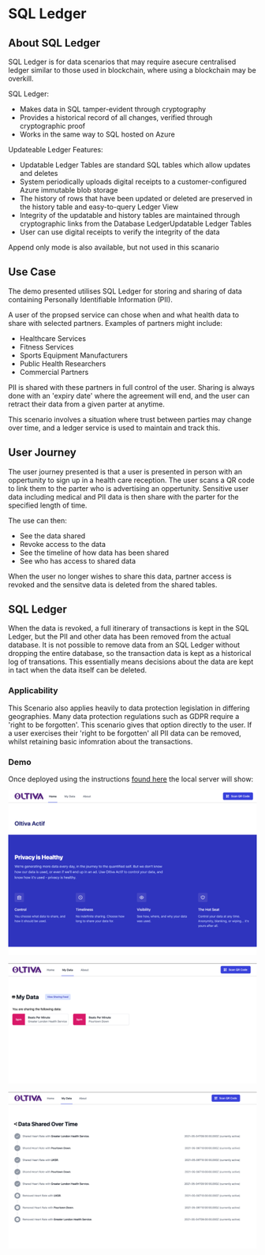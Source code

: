 # SQL Ledger

## About SQL Ledger

SQL Ledger is for data scenarios that may require asecure centralised ledger similar to those used in blockchain, where using a blockchain may be overkill.

SQL Ledger:

- Makes data in SQL tamper-evident through cryptography
- Provides a historical record of all changes, verified through cryptographic proof
- Works in the same way to SQL hosted on Azure

Updateable Ledger Features:

- Updatable Ledger Tables are standard SQL tables which allow updates and deletes
- System periodically uploads digital receipts to a customer-configured Azure immutable blob storage
- The history of rows that have been updated or deleted are preserved in the history table and easy-to-query Ledger View
- Integrity of the updatable and history tables are maintained through cryptographic links from the Database LedgerUpdatable Ledger Tables
- User can use digital receipts to verify the integrity of the data

Append only mode is also available, but not used in this scanario

## Use Case

The demo presented utilises SQL Ledger for storing and sharing of data containing Personally Identifiable Information (PII).

A user of the propsed service can chose when and what health data to share with selected partners. Examples of partners might include:

- Healthcare Services
- Fitness Services
- Sports Equipment Manufacturers
- Public Health Researchers
- Commercial Partners

PII is shared with these partners in full control of the user. Sharing is always done with an 'expiry date' where the agreement will end, and the user can retract their data from a given parter at anytime.

This scenario involves a situation where trust between parties may change over time, and a ledger service is used to maintain and track this.

## User Journey

The user journey presented is that a user is presented in person with an oppertunity to sign up in a health care reception. The user scans a QR code to link them to the parter who is advertising an oppertunity. Sensitive user data including medical and PII data is then share with the parter for the specified length of time.

The use can then:

- See the data shared
- Revoke access to the data
- See the timeline of how data has been shared
- See who has access to shared data

When the user no longer wishes to share this data, partner access is revoked and the sensitve data is deleted from the shared tables.

## SQL Ledger

When the data is revoked, a full itinerary of transactions is kept in the SQL Ledger, but the PII and other data has been removed from the actual database. It is not possible to remove data from an SQL Ledger without dropping the entire database, so the transaction data is kept as a historical log of transations. This essentially means decisions about the data are kept in tact when the data itself can be deleted.

### Applicability

This Scenario also applies heavily to data protection legislation in differing geographies. Many data protection regulations such as GDPR require a 'right to be forgotten'. This scenario gives that option directly to the user. If a user exercises their 'right to be forgotten' all PII data can be removed, whilst retaining basic infomration about the transactions.

### Demo

Once deployed using the instructions [found here](./start-here.md) the local server will show:

![Home page](./sql-ledger-images/Oltiva-home.png)

![My Data](./sql-ledger-images/Oltiva-my-data.png)

![Timeline](./sql-ledger-images/Oltiva-timeline.png)
